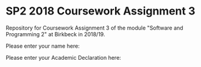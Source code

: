# SP2 2018 Coursework Assignment 3

Repository for Coursework Assignment 3 of the module
"Software and Programming 2" at Birkbeck in 2018/19.

Please enter your name here: 


Please enter your Academic Declaration here:

